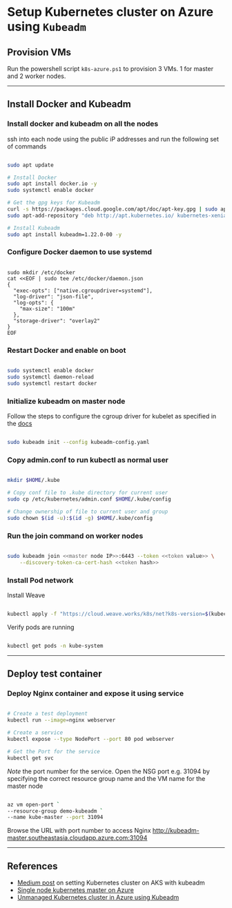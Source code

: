 # Setup Kubernetes cluster on Azure using `Kubeadm`

## Provision VMs

Run the powershell script `k8s-azure.ps1` to provision 3 VMs. 1 for master and 2 worker nodes.

---

## Install Docker and Kubeadm 

### Install docker and kubeadm on all the nodes

ssh into each node using the public iP addresses and run the following set of commands

```bash

sudo apt update

# Install Docker
sudo apt install docker.io -y
sudo systemctl enable docker

# Get the gpg keys for Kubeadm
curl -s https://packages.cloud.google.com/apt/doc/apt-key.gpg | sudo apt-key add
sudo apt-add-repository "deb http://apt.kubernetes.io/ kubernetes-xenial main"

# Install Kubeadm
sudo apt install kubeadm=1.22.0-00 -y

```
### Configure Docker daemon to use systemd

```

sudo mkdir /etc/docker
cat <<EOF | sudo tee /etc/docker/daemon.json
{
  "exec-opts": ["native.cgroupdriver=systemd"],
  "log-driver": "json-file",
  "log-opts": {
    "max-size": "100m"
  },
  "storage-driver": "overlay2"
}
EOF

```

### Restart Docker and enable on boot

```bash

sudo systemctl enable docker
sudo systemctl daemon-reload
sudo systemctl restart docker

```

### Initialize kubeadm on master node

Follow the steps to configure the cgroup driver for kubelet as specified in the [docs](https://kubernetes.io/docs/tasks/administer-cluster/kubeadm/configure-cgroup-driver/#configuring-the-kubelet-cgroup-driver)

```bash

sudo kubeadm init --config kubeadm-config.yaml

```

### Copy admin.conf to run kubectl as normal user

```bash

mkdir $HOME/.kube

# Copy conf file to .kube directory for current user
sudo cp /etc/kubernetes/admin.conf $HOME/.kube/config

# Change ownership of file to current user and group
sudo chown $(id -u):$(id -g) $HOME/.kube/config

```

### Run the join command on worker nodes

```bash

sudo kubeadm join <<master node IP>>:6443 --token <<token value>> \
    --discovery-token-ca-cert-hash <<token hash>>

```

### Install Pod network

Install Weave

```bash

kubectl apply -f "https://cloud.weave.works/k8s/net?k8s-version=$(kubectl version | base64 | tr -d '\n')"

```

Verify pods are running

```bash

kubectl get pods -n kube-system

```

---

## Deploy test container

### Deploy Nginx container and expose it using service

```bash

# Create a test deployment
kubectl run --image=nginx webserver

# Create a service
kubectl expose --type NodePort --port 80 pod webserver

# Get the Port for the service
kubectl get svc

```

_Note_ the port number for the service. Open the NSG port e.g. 31094 by specifying the correct resource group name and the VM name for the master node

```bash

az vm open-port `
--resource-group demo-kubeadm `
--name kube-master --port 31094

```

Browse the URL with port number to access Nginx
http://kubeadm-master.southeastasia.cloudapp.azure.com:31094

---

## References

- [Medium post](https://medium.com/@patnaikshekhar/creating-a-kubernetes-cluster-in-azure-using-kubeadm-96e7c1ede4a) on setting Kubernetes cluster on AKS with kubeadm
- [Single node kubernetes master on Azure](https://dev.to/adudko/setting-up-a-single-master-kubernetes-cluster-on-azure-using-kubeadm-1cjn)
- [Unmanaged Kubernetes cluster in Azure using Kubeadm](https://help.mayadata.io/hc/en-us/articles/360036744451-Creating-an-unmanaged-Kubernetes-cluster-in-Azure-using-kubeadm)
